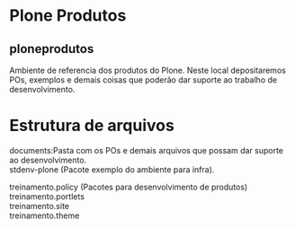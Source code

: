 # Plone Produtos
## ploneprodutos
Ambiente de referencia dos produtos do Plone. Neste local depositaremos POs, exemplos e demais coisas que poderão dar suporte ao trabalho de desenvolvimento.

# Estrutura de arquivos
documents:Pasta com os POs e demais arquivos que possam dar suporte ao desenvolvimento.  
stdenv-plone (Pacote exemplo do ambiente para infra).  

treinamento.policy (Pacotes para desenvolvimento de produtos)  
treinamento.portlets   
treinamento.site     
treinamento.theme     
